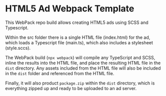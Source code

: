 # HTML5 Ad Webpack Template

This WebPack repo build allows creating HTML5 ads using SCSS and Typescript.

Within the src folder there is a single HTML file (index.html) for the ad,
which loads a Typescript file (main.ts), which also includes a stylesheet
(style.sccs).

The WebPack build (`npx webpack`) will compile any TypeScript and SCSS, inline
the results into the HTML file, and place the resulting HTML file in the `dist`
directory. Any assets included from the HTML file will also be included in the
`dist` folder and referenced from the HTML file.

Finally, it will also product `package.zip` within the `dist` directory, which
is everything zipped up and ready to be uploaded to an ad server.
